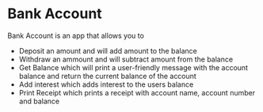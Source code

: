 # Bank Account

Bank Account is an app that allows you to

 - Deposit an amount and will add amount to the balance
 - Withdraw an ammount and will subtract amount from the balance
 - Get Balance which will print a user-friendly message with the account balance and return the current balance of the account
 - Add interest which adds interest to the users balance
 - Print Receipt which prints a receipt with account name, account number and balance